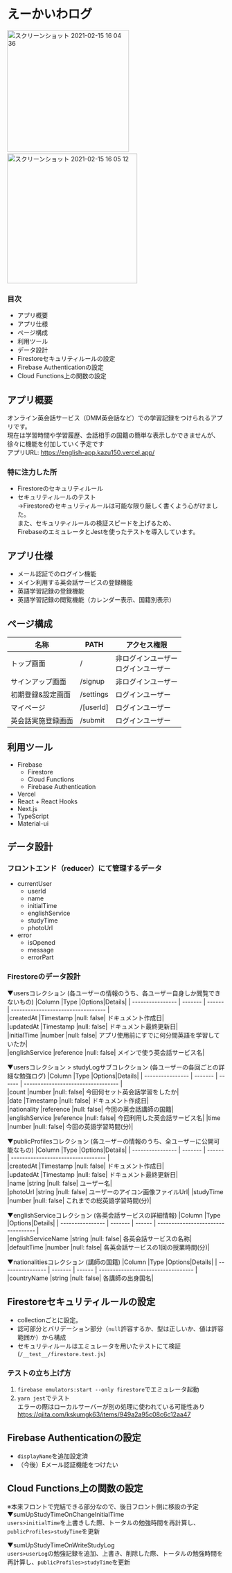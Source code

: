 # えーかいわログ
<img width="281" alt="スクリーンショット 2021-02-15 16 04 36" src="https://user-images.githubusercontent.com/33169480/107915477-e6f57680-6fa7-11eb-9c19-bf0214f41003.png"> 　　<img width="300" alt="スクリーンショット 2021-02-15 16 05 12" src="https://user-images.githubusercontent.com/33169480/107915476-e65ce000-6fa7-11eb-9b58-59371d9321eb.png">
  
### 目次
- アプリ概要
- アプリ仕様
- ページ構成
- 利用ツール
- データ設計
- Firestoreセキュリティルールの設定
- Firebase Authenticationの設定
- Cloud Functions上の関数の設定

## アプリ概要
オンライン英会話サービス（DMM英会話など）での学習記録をつけられるアプリです。  
現在は学習時間や学習履歴、会話相手の国籍の簡単な表示しかできませんが、  
徐々に機能を付加していく予定です  
アプリURL: https://english-app.kazu150.vercel.app/
  
### 特に注力した所
- Firestoreのセキュリティルール
- セキュリティルールのテスト  
→Firestoreのセキュリティルールは可能な限り厳しく書くよう心がけました。  
また、セキュリティルールの検証スピードを上げるため、  
FirebaseのエミュレータとJestを使ったテストを導入しています。


## アプリ仕様
- メール認証でのログイン機能
- メイン利用する英会話サービスの登録機能
- 英語学習記録の登録機能
- 英語学習記録の閲覧機能（カレンダー表示、国籍別表示）

## ページ構成
| 名称             | PATH    | アクセス権限                       | 
| ---------------- | ------- | ---------------------------------- | 
| トップ画面| /　| 非ログインユーザー<br>ログインユーザー | 
| サインアップ画面 | /signup | 非ログインユーザー| 
|初期登録&設定画面|/settings|ログインユーザー| 
|マイページ|/[userId]|ログインユーザー| 
|英会話実施登録画面|/submit|ログインユーザー| 

## 利用ツール
- Firebase
  - Firestore
  - Cloud Functions
  - Firebase Authentication
- Vercel
- React + React Hooks
- Next.js
- TypeScript
- Material-ui
  
## データ設計
### フロントエンド（reducer）にて管理するデータ
- currentUser
  - userId
  - name
  - initialTime
  - englishService
  - studyTime
  - photoUrl
- error
  - isOpened
  - message
  - errorPart

### Firestoreのデータ設計
▼usersコレクション (各ユーザーの情報のうち、各ユーザー自身しか閲覧できないもの)
|Column	|Type	|Options|Details|
| ---------------- | ------- | ------ | ---------------------------------- |   
|createdAt	|Timestamp	|null: false|  ドキュメント作成日|  
|updatedAt	|Timestamp	|null: false|  ドキュメント最終更新日|  
|initialTime	|number	|null: false|  アプリ使用前にすでに何分間英語を学習していたか|  
|englishService	|reference	|null: false|  メインで使う英会話サービス名|  

  
▼usersコレクション > studyLogサブコレクション (各ユーザーの各回ごとの詳細な勉強ログ)
|Column	|Type	|Options|Details|
| ---------------- | ------- | ------ | ---------------------------------- |   
|count	|number	|null: false|  今回何セット英会話学習をしたか|  
|date	|Timestamp	|null: false|  ドキュメント作成日|  
|nationality	|reference	|null: false|  今回の英会話講師の国籍|  
|englishService	|reference	|null: false|  今回利用した英会話サービス名| 
|time	|number	|null: false|  今回の英語学習時間(分)|  

  
▼publicProfilesコレクション (各ユーザーの情報のうち、全ユーザーに公開可能なもの)
|Column	|Type	|Options|Details|
| ---------------- | ------- | ------ | ---------------------------------- |   
|createdAt	|Timestamp	|null: false|  ドキュメント作成日|  
|updatedAt	|Timestamp	|null: false|  ドキュメント最終更新日|  
|name	|string	|null: false|  ユーザー名|  
|photoUrl	|string	|null: false|  ユーザーのアイコン画像ファイルUrl| 
|studyTime	|number	|null: false|  これまでの総英語学習時間(分)|  
  
  
▼englishServiceコレクション (各英会話サービスの詳細情報)
|Column	|Type	|Options|Details|
| ---------------- | ------- | ------ | ---------------------------------- |   
|englishServiceName	|string	|null: false|  各英会話サービスの名称|  
|defaultTime	|number	|null: false|  各英会話サービスの1回の授業時間(分)|  
  
  
▼nationalitiesコレクション (講師の国籍)
|Column	|Type	|Options|Details|
| ---------------- | ------- | ------ | ---------------------------------- |   
|countryName	|string	|null: false|  各講師の出身国名| 

## Firestoreセキュリティルールの設定
- collectionごとに設定。
- 認可部分とバリデーション部分（`null`許容するか、型は正しいか、値は許容範囲か）から構成
- セキュリティルールはエミュレータを用いたテストにて検証(`/__test__/firestore.test.js`)

### テストの立ち上げ方
1. `firebase emulators:start --only firestore`でエミュレータ起動
2. `yarn jest`でテスト  
エラーの際はローカルサーバーが別の処理に使われている可能性あり  
https://qiita.com/kskumgk63/items/949a2a95c08c6c12aa47

## Firebase Authenticationの設定
- `displayName`を追加設定済
- （今後）Eメール認証機能をつけたい

## Cloud Functions上の関数の設定
※本来フロントで完結できる部分なので、後日フロント側に移設の予定  
▼sumUpStudyTimeOnChangeInitialTime  
`users>initialTime`を上書きした際、トータルの勉強時間を再計算し、`publicProfiles>studyTime`を更新

▼sumUpStudyTimeOnWriteStudyLog  
`users>userLog`の勉強記録を追加、上書き、削除した際、トータルの勉強時間を再計算し、`publicProfiles>studyTime`を更新
